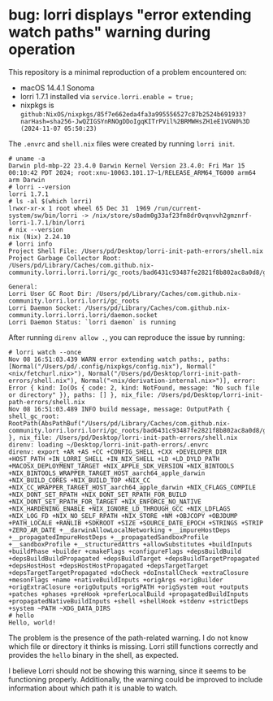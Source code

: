 # bug: lorri displays "error extending watch paths" warning during operation

This repository is a minimal reproduction of a problem encountered on:

- macOS 14.4.1 Sonoma
- lorri 1.7.1 installed via `service.lorri.enable = true;`
- nixpkgs is `github:NixOS/nixpkgs/85f7e662eda4fa3a995556527c87b2524b691933?narHash=sha256-JwQZIGSYnRNOgDDoIgqKITrPVil%2BRMWHsZH1eE1VGN0%3D (2024-11-07 05:50:23)`


The `.envrc` and `shell.nix` files were created by running `lorri init`.

```shell
# uname -a
Darwin pld-mbp-22 23.4.0 Darwin Kernel Version 23.4.0: Fri Mar 15 00:10:42 PDT 2024; root:xnu-10063.101.17~1/RELEASE_ARM64_T6000 arm64 arm Darwin
# lorri --version
lorri 1.7.1
# ls -al $(which lorri)
lrwxr-xr-x 1 root wheel 65 Dec 31  1969 /run/current-system/sw/bin/lorri -> /nix/store/s0adm0g33af23fm8dr0vqnvvh2gmznrf-lorri-1.7.1/bin/lorri
# nix --version
nix (Nix) 2.24.10
# lorri info
Project Shell File: /Users/pd/Desktop/lorri-init-path-errors/shell.nix
Project Garbage Collector Root: /Users/pd/Library/Caches/com.github.nix-community.lorri.lorri.lorri/gc_roots/bad6431c93487fe2821f8b802ac8a0d8/gc_root/shell_gc_root

General:
Lorri User GC Root Dir: /Users/pd/Library/Caches/com.github.nix-community.lorri.lorri.lorri/gc_roots
Lorri Daemon Socket: /Users/pd/Library/Caches/com.github.nix-community.lorri.lorri.lorri/daemon.socket
Lorri Daemon Status: `lorri daemon` is running
```

After running `direnv allow .`, you can reproduce the issue by running:

```shell
# lorri watch --once
Nov 08 16:51:03.439 WARN error extending watch paths:, paths: [Normal("/Users/pd/.config/nixpkgs/config.nix"), Normal("<nix/fetchurl.nix>"), Normal("/Users/pd/Desktop/lorri-init-path-errors/shell.nix"), Normal("<nix/derivation-internal.nix>")], error: Error { kind: Io(Os { code: 2, kind: NotFound, message: "No such file or directory" }), paths: [] }, nix_file: /Users/pd/Desktop/lorri-init-path-errors/shell.nix
Nov 08 16:51:03.489 INFO build message, message: OutputPath { shell_gc_root: RootPath(AbsPathBuf("/Users/pd/Library/Caches/com.github.nix-community.lorri.lorri.lorri/gc_roots/bad6431c93487fe2821f8b802ac8a0d8/gc_root/shell_gc_root")) }, nix_file: /Users/pd/Desktop/lorri-init-path-errors/shell.nix
direnv: loading ~/Desktop/lorri-init-path-errors/.envrc
direnv: export +AR +AS +CC +CONFIG_SHELL +CXX +DEVELOPER_DIR +HOST_PATH +IN_LORRI_SHELL +IN_NIX_SHELL +LD +LD_DYLD_PATH +MACOSX_DEPLOYMENT_TARGET +NIX_APPLE_SDK_VERSION +NIX_BINTOOLS +NIX_BINTOOLS_WRAPPER_TARGET_HOST_aarch64_apple_darwin +NIX_BUILD_CORES +NIX_BUILD_TOP +NIX_CC +NIX_CC_WRAPPER_TARGET_HOST_aarch64_apple_darwin +NIX_CFLAGS_COMPILE +NIX_DONT_SET_RPATH +NIX_DONT_SET_RPATH_FOR_BUILD +NIX_DONT_SET_RPATH_FOR_TARGET +NIX_ENFORCE_NO_NATIVE +NIX_HARDENING_ENABLE +NIX_IGNORE_LD_THROUGH_GCC +NIX_LDFLAGS +NIX_LOG_FD +NIX_NO_SELF_RPATH +NIX_STORE +NM +OBJCOPY +OBJDUMP +PATH_LOCALE +RANLIB +SDKROOT +SIZE +SOURCE_DATE_EPOCH +STRINGS +STRIP +ZERO_AR_DATE +__darwinAllowLocalNetworking +__impureHostDeps +__propagatedImpureHostDeps +__propagatedSandboxProfile +__sandboxProfile +__structuredAttrs +allowSubstitutes +buildInputs +buildPhase +builder +cmakeFlags +configureFlags +depsBuildBuild +depsBuildBuildPropagated +depsBuildTarget +depsBuildTargetPropagated +depsHostHost +depsHostHostPropagated +depsTargetTarget +depsTargetTargetPropagated +doCheck +doInstallCheck +extraClosure +mesonFlags +name +nativeBuildInputs +origArgs +origBuilder +origExtraClosure +origOutputs +origPATH +origSystem +out +outputs +patches +phases +preHook +preferLocalBuild +propagatedBuildInputs +propagatedNativeBuildInputs +shell +shellHook +stdenv +strictDeps +system ~PATH ~XDG_DATA_DIRS
# hello
Hello, world!
```

The problem is the presence of the path-related warning. I do not know which file or directory it thinks is missing. Lorri still functions correctly and provides the `hello` binary in the shell, as expected.

I believe Lorri should not be showing this warning, since it seems to be functioning properly. Additionally, the warning could be improved to include information about which path it is unable to watch.
